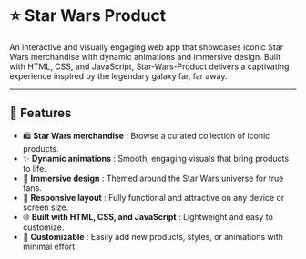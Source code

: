 # ⭐ Star Wars Product

An interactive and visually engaging web app that showcases iconic Star Wars merchandise with dynamic animations and immersive design. Built with HTML, CSS, and JavaScript, Star-Wars-Product delivers a captivating experience inspired by the legendary galaxy far, far away.

---

## 🚀 Features  
- 🛍️ **Star Wars merchandise** : Browse a curated collection of iconic products.  
- ✨ **Dynamic animations** : Smooth, engaging visuals that bring products to life.  
- 🌌 **Immersive design** : Themed around the Star Wars universe for true fans.  
- 📱 **Responsive layout** : Fully functional and attractive on any device or screen size.  
- 🌐 **Built with HTML, CSS, and JavaScript** : Lightweight and easy to customize.  
- 🔧 **Customizable** : Easily add new products, styles, or animations with minimal effort.  
